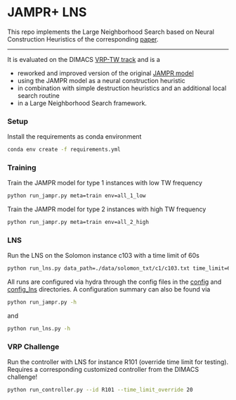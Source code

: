 # JAMPR+ LNS

This repo implements the Large Neighborhood Search based on
Neural Construction Heuristics of the corresponding [paper]().

---
It is evaluated on the DIMACS [VRP-TW track](http://dimacs.rutgers.edu/programs/challenge/vrp/vrptw/)
and is a 
- reworked and improved version of the original [JAMPR model](https://software.ismll.uni-hildesheim.de/ISMLL-internal/TrAmP)
- using the JAMPR model as a neural construction heuristic
- in combination with simple destruction heuristics and an additional local search routine
- in a Large Neighborhood Search framework.


### Setup
Install the requirements as conda environment
```sh
conda env create -f requirements.yml
```


### Training
Train the JAMPR model for type 1 instances with low TW frequency
```sh
python run_jampr.py meta=train env=all_1_low
```
Train the JAMPR model for type 2 instances with high TW frequency
```sh
python run_jampr.py meta=train env=all_2_high
```

### LNS
Run the LNS on the Solomon instance c103 with a time limit of 60s
```sh
python run_lns.py data_path=./data/solomon_txt/c1/c103.txt time_limit=60
```

All runs are configured via hydra through the config files in the 
[config](./config) and [config_lns](./config_lns) directories.
A configuration summary can also be found via 
```sh
python run_jampr.py -h
```
and
```sh
python run_lns.py -h
```


### VRP Challenge

Run the controller with LNS for instance R101 (override time limit for testing).
Requires a corresponding customized controller from the DIMACS challenge!
```sh
python run_controller.py --id R101 --time_limit_override 20
```

